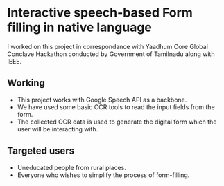 # Interactive speech-based Form filling in  native language
I worked on this project in correspondance with Yaadhum Oore Global Conclave Hackathon conducted by Government of Tamilnadu along with IEEE.
## Working
* This project works with Google Speech API as a backbone.
* We have used some basic OCR tools to read the input fields from the form.
* The collected OCR data is used to generate the digital form which the user will be interacting with.
## Targeted users
* Uneducated people from rural places.
* Everyone who wishes to simplify the process of form-filling.

